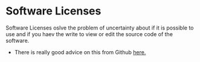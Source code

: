# Software Licenses

Software Licenses oslve the problem of uncertainty about if it is possible to use and if you haev the write to view or edit the source code of the software.

* There is really good advice on this from Github [here.](https://docs.github.com/en/repositories/managing-your-repositorys-settings-and-features/customizing-your-repository/licensing-a-repository)
